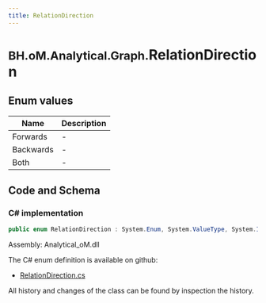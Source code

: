 ```yaml
---
title: RelationDirection
---
```


# <small>BH.oM.Analytical.Graph.</small>**RelationDirection**



## Enum values

| Name            | Description                                                    |
|-----------------|----------------------------------------------------------------|
| Forwards |  -  |
| Backwards |  -  |
| Both |  -  |


## Code and Schema

### C# implementation

``` C# title="C#"
public enum RelationDirection : System.Enum, System.ValueType, System.IComparable, System.ISpanFormattable, System.IFormattable, System.IConvertible
```

Assembly: Analytical_oM.dll

The C# enum definition is available on github:

- [RelationDirection.cs](https://github.com/BHoM/BHoM/blob/develop/Analytical_oM/Graph\RelationDirection.cs)

All history and changes of the class can be found by inspection the history.
